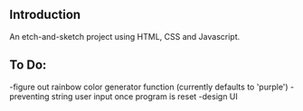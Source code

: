 ## Introduction
An etch-and-sketch project using HTML, CSS and Javascript. 

## To Do: 
-figure out rainbow color generator function (currently defaults to 'purple')
-preventing string user input once program is reset
-design UI 